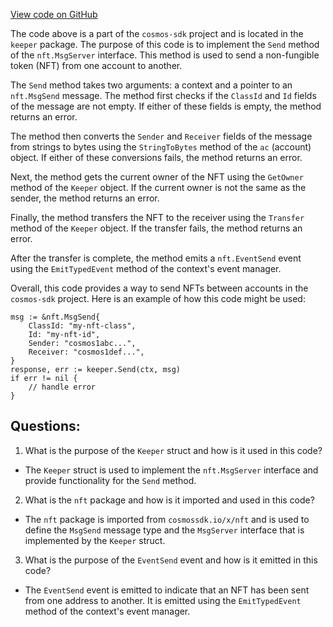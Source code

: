[View code on GitHub](https://github.com/cosmos/cosmos-sdk.git/x/nft/keeper/msg_server.go)

The code above is a part of the `cosmos-sdk` project and is located in the `keeper` package. The purpose of this code is to implement the `Send` method of the `nft.MsgServer` interface. This method is used to send a non-fungible token (NFT) from one account to another.

The `Send` method takes two arguments: a context and a pointer to an `nft.MsgSend` message. The method first checks if the `ClassId` and `Id` fields of the message are not empty. If either of these fields is empty, the method returns an error.

The method then converts the `Sender` and `Receiver` fields of the message from strings to bytes using the `StringToBytes` method of the `ac` (account) object. If either of these conversions fails, the method returns an error.

Next, the method gets the current owner of the NFT using the `GetOwner` method of the `Keeper` object. If the current owner is not the same as the sender, the method returns an error.

Finally, the method transfers the NFT to the receiver using the `Transfer` method of the `Keeper` object. If the transfer fails, the method returns an error.

After the transfer is complete, the method emits a `nft.EventSend` event using the `EmitTypedEvent` method of the context's event manager.

Overall, this code provides a way to send NFTs between accounts in the `cosmos-sdk` project. Here is an example of how this code might be used:

```
msg := &nft.MsgSend{
    ClassId: "my-nft-class",
    Id: "my-nft-id",
    Sender: "cosmos1abc...",
    Receiver: "cosmos1def...",
}
response, err := keeper.Send(ctx, msg)
if err != nil {
    // handle error
}
```
## Questions: 
 1. What is the purpose of the `Keeper` struct and how is it used in this code?
- The `Keeper` struct is used to implement the `nft.MsgServer` interface and provide functionality for the `Send` method.
2. What is the `nft` package and how is it imported and used in this code?
- The `nft` package is imported from `cosmossdk.io/x/nft` and is used to define the `MsgSend` message type and the `MsgServer` interface that is implemented by the `Keeper` struct.
3. What is the purpose of the `EventSend` event and how is it emitted in this code?
- The `EventSend` event is emitted to indicate that an NFT has been sent from one address to another. It is emitted using the `EmitTypedEvent` method of the context's event manager.